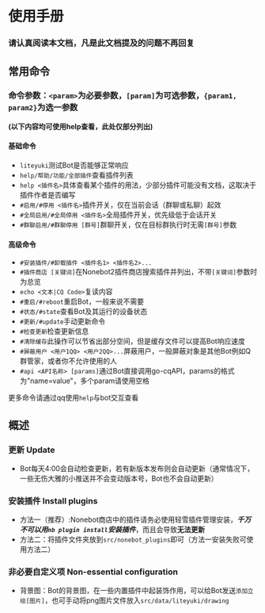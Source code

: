 # 使用手册
### 请认真阅读本文档，凡是此文档提及的问题不再回复

## 常用命令
### 命令参数：```<param>```为必要参数，```[param]```为可选参数，```{param1, param2}```为选一参数
**(以下内容均可使用help查看，此处仅部分列出)**

#### 基础命令
- ```liteyuki```测试Bot是否能够正常响应
- ```help/帮助/功能/全部插件```查看插件列表
- ```help <插件名>```具体查看某个插件的用法，少部分插件可能没有文档，这取决于插件作者是否编写
- ```#启用/#停用 <插件名>```插件开关，仅在当前会话（群聊或私聊）起效
- ```#全局启用/#全局停用 <插件名>```全局插件开关，优先级低于会话开关
- ```#群聊启用/#群聊停用 [群号]```群聊开关，仅在目标群执行时无需```[群号]```参数
#### 高级命令

- ```#安装插件/#卸载插件 <插件名1> <插件名2>...```
- ```#插件商店 [关键词]```在Nonebot2插件商店搜索插件并列出，不带```[关键词]```参数时为总览
- ```echo <文本|CQ Code>```复读内容
- ```#重启/#reboot```重启Bot，一般来说不需要
- ```#状态/#state```查看Bot及其运行的设备状态
- ```#更新/#update```手动更新命令
- ```#检查更新```检查更新信息
- ```#清除缓存```此操作可以节省出部分空间，但是缓存文件可以提高Bot响应速度
- ```#屏蔽用户 <用户1QQ> <用户2QQ>...```屏蔽用户，一般屏蔽对象是其他Bot例如Q群管家，或者你不允许使用的人
- ```#api <API名称> [params]```通过Bot直接调用go-cqAPI，params的格式为"name=value"，多个param请使用空格

更多命令请通过qq使用```help```与bot交互查看

## 概述
### 更新 Update
- Bot每天4:00会自动检查更新，若有新版本发布则会自动更新（通常情况下，一些无伤大雅的小推送并不会变动版本号，Bot也不会自动更新）
### 安装插件 Install plugins
- 方法一（推荐）:Nonebot商店中的插件请务必使用轻雪插件管理安装，_**千万不可以用```nb plugin install```安装插件**_，而且会导致**无法更新**
- 方法二：将插件文件夹放到```src/nonebot_plugins```即可（方法一安装失败可使用方法二）
### 非必要自定义项 Non-essential configuration
- 背景图：Bot的背景图，在一些内置插件中起装饰作用，可以给Bot发送```添加立绘[图片]```，也可手动将png图片文件放入```src/data/liteyuki/drawing```

